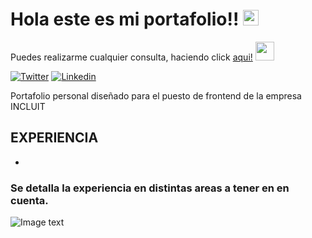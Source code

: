 # Hola este es mi portafolio!! <img src="https://media.giphy.com/media/hvRJCLFzcasrR4ia7z/giphy.gif" width="25px">

Puedes realizarme cualquier consulta, haciendo click <a href="https://wa.me/3886866267">aqui!</a> <img src="https://media.giphy.com/media/WUlplcMpOCEmTGBtBW/giphy.gif" width="30">

[![Twitter](https://img.shields.io/badge/Twitter-1DA1F2?style=for-the-badge&logo=twitter&logoColor=white)](https://twitter.com/)
[![Linkedin](https://img.shields.io/badge/LinkedIn-0077B5?style=for-the-badge&logo=linkedin&logoColor=white)](https://www.linkedin.com/in/juan-castro-364220185)

Portafolio personal diseñado para el puesto de frontend de la empresa INCLUIT
## EXPERIENCIA
*
### Se detalla la experiencia en distintas areas a tener en en cuenta. 
![Image text](https://marinaaisa.com/_nuxt/87eb4c556d8a76c54681674e0b46a16d-954.jpg)
